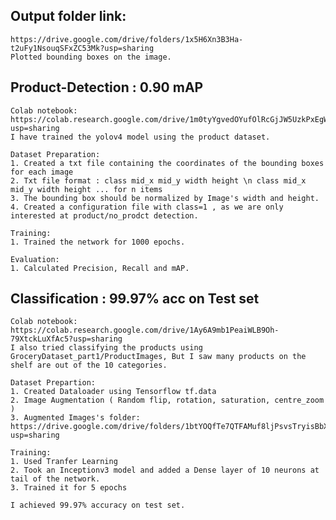 ## Output folder link:

    https://drive.google.com/drive/folders/1x5H6Xn3B3Ha-t2uFy1NsouqSFxZC53Mk?usp=sharing
    Plotted bounding boxes on the image.

## Product-Detection : 0.90 mAP

    Colab notebook: https://colab.research.google.com/drive/1m0tyYgvedOYufOlRcGjJW5UzkPxEgWM7?usp=sharing
    I have trained the yolov4 model using the product dataset.
    
    Dataset Preparation:
    1. Created a txt file containing the coordinates of the bounding boxes for each image
    2. Txt file format : class mid_x mid_y width height \n class mid_x mid_y width height ... for n items 
    3. The bounding box should be normalized by Image's width and height.
    4. Created a configuration file with class=1 , as we are only interested at product/no_prodct detection.
    
    Training:
    1. Trained the network for 1000 epochs.
    
    Evaluation:
    1. Calculated Precision, Recall and mAP.

## Classification :  99.97% acc on Test set

    Colab notebook: https://colab.research.google.com/drive/1Ay6A9mb1PeaiWLB9Oh-79XtckLuXfAc5?usp=sharing
    I also tried classifying the products using GroceryDataset_part1/ProductImages, But I saw many products on the shelf are out of the 10 categories.
    
    Dataset Prepartion:
    1. Created Dataloader using Tensorflow tf.data
    2. Image Augmentation ( Random flip, rotation, saturation, centre_zoom ) 
    3. Augmented Images's folder: https://drive.google.com/drive/folders/1btYOQfTe7QTFAMuf8ljPsvsTryisBbXB?usp=sharing
    
    Training:
    1. Used Tranfer Learning
    2. Took an Inceptionv3 model and added a Dense layer of 10 neurons at tail of the network.
    3. Trained it for 5 epochs
    
    I achieved 99.97% accuracy on test set.
   
